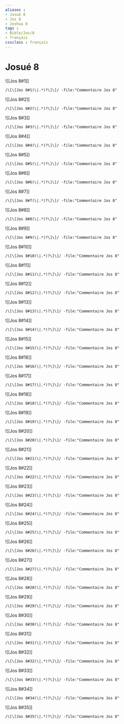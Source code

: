 ```yaml
---
aliases : 
- Josué 8
- Jos 8
- Joshua 8
tags : 
- Bible/Jos/8
- français
cssclass : français
---
```


# Josué 8

![[Jos 8#1]]

```query
/\[\[Jos 8#1(\|.*)?\]\]/ -file:"Commentaire Jos 8"
```

![[Jos 8#2]]

```query
/\[\[Jos 8#2(\|.*)?\]\]/ -file:"Commentaire Jos 8"
```

![[Jos 8#3]]

```query
/\[\[Jos 8#3(\|.*)?\]\]/ -file:"Commentaire Jos 8"
```

![[Jos 8#4]]

```query
/\[\[Jos 8#4(\|.*)?\]\]/ -file:"Commentaire Jos 8"
```

![[Jos 8#5]]

```query
/\[\[Jos 8#5(\|.*)?\]\]/ -file:"Commentaire Jos 8"
```

![[Jos 8#6]]

```query
/\[\[Jos 8#6(\|.*)?\]\]/ -file:"Commentaire Jos 8"
```

![[Jos 8#7]]

```query
/\[\[Jos 8#7(\|.*)?\]\]/ -file:"Commentaire Jos 8"
```

![[Jos 8#8]]

```query
/\[\[Jos 8#8(\|.*)?\]\]/ -file:"Commentaire Jos 8"
```

![[Jos 8#9]]

```query
/\[\[Jos 8#9(\|.*)?\]\]/ -file:"Commentaire Jos 8"
```

![[Jos 8#10]]

```query
/\[\[Jos 8#10(\|.*)?\]\]/ -file:"Commentaire Jos 8"
```

![[Jos 8#11]]

```query
/\[\[Jos 8#11(\|.*)?\]\]/ -file:"Commentaire Jos 8"
```

![[Jos 8#12]]

```query
/\[\[Jos 8#12(\|.*)?\]\]/ -file:"Commentaire Jos 8"
```

![[Jos 8#13]]

```query
/\[\[Jos 8#13(\|.*)?\]\]/ -file:"Commentaire Jos 8"
```

![[Jos 8#14]]

```query
/\[\[Jos 8#14(\|.*)?\]\]/ -file:"Commentaire Jos 8"
```

![[Jos 8#15]]

```query
/\[\[Jos 8#15(\|.*)?\]\]/ -file:"Commentaire Jos 8"
```

![[Jos 8#16]]

```query
/\[\[Jos 8#16(\|.*)?\]\]/ -file:"Commentaire Jos 8"
```

![[Jos 8#17]]

```query
/\[\[Jos 8#17(\|.*)?\]\]/ -file:"Commentaire Jos 8"
```

![[Jos 8#18]]

```query
/\[\[Jos 8#18(\|.*)?\]\]/ -file:"Commentaire Jos 8"
```

![[Jos 8#19]]

```query
/\[\[Jos 8#19(\|.*)?\]\]/ -file:"Commentaire Jos 8"
```

![[Jos 8#20]]

```query
/\[\[Jos 8#20(\|.*)?\]\]/ -file:"Commentaire Jos 8"
```

![[Jos 8#21]]

```query
/\[\[Jos 8#21(\|.*)?\]\]/ -file:"Commentaire Jos 8"
```

![[Jos 8#22]]

```query
/\[\[Jos 8#22(\|.*)?\]\]/ -file:"Commentaire Jos 8"
```

![[Jos 8#23]]

```query
/\[\[Jos 8#23(\|.*)?\]\]/ -file:"Commentaire Jos 8"
```

![[Jos 8#24]]

```query
/\[\[Jos 8#24(\|.*)?\]\]/ -file:"Commentaire Jos 8"
```

![[Jos 8#25]]

```query
/\[\[Jos 8#25(\|.*)?\]\]/ -file:"Commentaire Jos 8"
```

![[Jos 8#26]]

```query
/\[\[Jos 8#26(\|.*)?\]\]/ -file:"Commentaire Jos 8"
```

![[Jos 8#27]]

```query
/\[\[Jos 8#27(\|.*)?\]\]/ -file:"Commentaire Jos 8"
```

![[Jos 8#28]]

```query
/\[\[Jos 8#28(\|.*)?\]\]/ -file:"Commentaire Jos 8"
```

![[Jos 8#29]]

```query
/\[\[Jos 8#29(\|.*)?\]\]/ -file:"Commentaire Jos 8"
```

![[Jos 8#30]]

```query
/\[\[Jos 8#30(\|.*)?\]\]/ -file:"Commentaire Jos 8"
```

![[Jos 8#31]]

```query
/\[\[Jos 8#31(\|.*)?\]\]/ -file:"Commentaire Jos 8"
```

![[Jos 8#32]]

```query
/\[\[Jos 8#32(\|.*)?\]\]/ -file:"Commentaire Jos 8"
```

![[Jos 8#33]]

```query
/\[\[Jos 8#33(\|.*)?\]\]/ -file:"Commentaire Jos 8"
```

![[Jos 8#34]]

```query
/\[\[Jos 8#34(\|.*)?\]\]/ -file:"Commentaire Jos 8"
```

![[Jos 8#35]]

```query
/\[\[Jos 8#35(\|.*)?\]\]/ -file:"Commentaire Jos 8"
```

